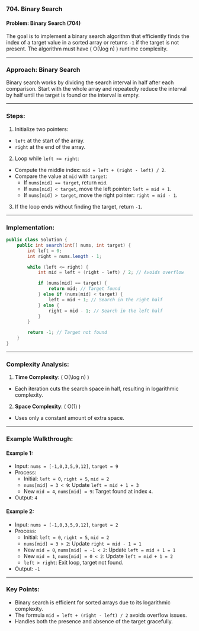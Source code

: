 ### 704. Binary Search

#### Problem: Binary Search (704)

The goal is to implement a binary search algorithm that efficiently finds the index of a target value in a sorted array or returns `-1` if the target is not present. The algorithm must have \( O(\log n) \) runtime complexity.

---

### **Approach: Binary Search**

Binary search works by dividing the search interval in half after each comparison. Start with the whole array and repeatedly reduce the interval by half until the target is found or the interval is empty.

---

### **Steps**:

1. Initialize two pointers:
  - `left` at the start of the array.
  - `right` at the end of the array.
2. Loop while `left <= right`:
  - Compute the middle index: `mid = left + (right - left) / 2`.
  - Compare the value at `mid` with `target`:
    - If `nums[mid] == target`, return `mid`.
    - If `nums[mid] < target`, move the left pointer: `left = mid + 1`.
    - If `nums[mid] > target`, move the right pointer: `right = mid - 1`.
3. If the loop ends without finding the target, return `-1`.

---

### **Implementation**:

```java
public class Solution {
    public int search(int[] nums, int target) {
        int left = 0;
        int right = nums.length - 1;

        while (left <= right) {
            int mid = left + (right - left) / 2; // Avoids overflow

            if (nums[mid] == target) {
                return mid; // Target found
            } else if (nums[mid] < target) {
                left = mid + 1; // Search in the right half
            } else {
                right = mid - 1; // Search in the left half
            }
        }

        return -1; // Target not found
    }
}
```

---

### **Complexity Analysis**:

1. **Time Complexity**: \( O(\log n) \)
  - Each iteration cuts the search space in half, resulting in logarithmic complexity.
2. **Space Complexity**: \( O(1) \)
  - Uses only a constant amount of extra space.

---

### **Example Walkthrough**:

#### Example 1:
- Input: `nums = [-1,0,3,5,9,12]`, `target = 9`
- Process:
  - Initial: `left = 0`, `right = 5`, `mid = 2`
  - `nums[mid] = 3 < 9`: Update `left = mid + 1 = 3`
  - New `mid = 4`, `nums[mid] = 9`: Target found at index `4`.
- Output: `4`

#### Example 2:
- Input: `nums = [-1,0,3,5,9,12]`, `target = 2`
- Process:
  - Initial: `left = 0`, `right = 5`, `mid = 2`
  - `nums[mid] = 3 > 2`: Update `right = mid - 1 = 1`
  - New `mid = 0`, `nums[mid] = -1 < 2`: Update `left = mid + 1 = 1`
  - New `mid = 1`, `nums[mid] = 0 < 2`: Update `left = mid + 1 = 2`
  - `left > right`: Exit loop, target not found.
- Output: `-1`

---

### **Key Points**:
- Binary search is efficient for sorted arrays due to its logarithmic complexity.
- The formula `mid = left + (right - left) / 2` avoids overflow issues.
- Handles both the presence and absence of the target gracefully.